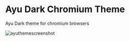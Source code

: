 # Ayu Dark Chromium Theme
Ayu Dark theme for chromium browsers


![ayuthemescreenshot](https://github.com/demfabris/ayudark-chromium-theme/assets/46208058/2b8a264e-4bc6-4c55-a2c4-e1f7243e58e5)
